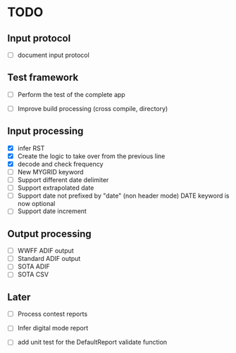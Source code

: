 # TODO

## Input protocol
* [ ] document input protocol

## Test framework
* [ ] Perform the test of the complete app
* [ ] Improve build processing (cross compile, directory)



## Input processing
* [x] infer RST
* [x] Create the logic to take over from the previous line
* [x] decode and check frequency 
* [ ] New MYGRID keyword
* [ ] Support different date delimiter
* [ ] Support extrapolated date
* [ ] Support date not prefixed by "date" (non header mode) DATE keyword is now optional
* [ ] Support date increment

## Output processing
* [ ] WWFF ADIF output
* [ ] Standard ADIF output
* [ ] SOTA ADIF
* [ ] SOTA CSV

## Later 
* [ ] Process contest reports
* [ ] Infer digital mode report
* [ ] add unit test for the DefaultReport validate function

